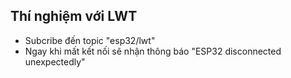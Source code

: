 **Thí nghiệm với LWT**
----------------------------------
* Subcribe đến topic "esp32/lwt"
* Ngay khi mất kết nối sẽ nhận thông báo "ESP32 disconnected unexpectedly"
